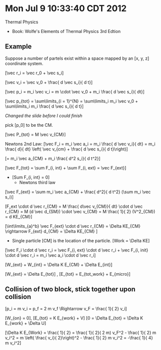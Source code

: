 # Mon Jul  9 10:33:40 CDT 2012

Thermal Physics

* Book: Wolfe's Elements of Thermal Physics 3rd Edtion


## Example
Suppose a number of partels exist within a space mapped
by an \[x, y, z\] coordinate system.

\[\vec r_i = \vec r_0 + \vec s_i\]

\[\vec v_i = \vec v_0 + \frac{ d \vec s_i}{ d t}\]

\[\vec p_i = m_i \vec v_i = m \cdot \vec v_0 + m_i \frac{ d \vec s_i}{ dt}\]

\[\vec p_{tot} = \sum\limits_{i = 1}^{N} = \sum\limits_i m_i \vec v_0 + \sum\limits_i m_i \frac{ d \vec s_i}{ d t}\]


*Changed the slide before I could finish*

pick \[p_0\] to be the CM.

\[\vec P_{tot} = M \vec v_{CM}\]

Newtons 2nd Law:
\[\vec F_i = m_i \vec a_i = m_i \frac{ d \vec v_i}{ dt} = m_i \frac{ d}{ dt} \left( \vec v_{cm} + \frac{ d \vec s_i}{ d t}\right)\]

\[= m_i \vec a_{CM} + m_i \frac{ d^2 s_i}{ d t^2}\]

\[\vec F_{tot} = \sum F_{i, int} + \sum F_{i, ext} = \vec F_{ext}\]
  * \[Sum F_{i, int} = 0\]
      * Newtons third law

\[\vec F_{ext} = \sum m_i \vec a_{CM} + \frac{ d^2}{ d t^2} (\sum m_i \vec s_i)\]



\[F_ext \cdot d \vec r_{CM} = M \frac{ d\vec v_{CM}}{ dt} \cdot d \vec r_{CM} = M (d \vec d_{SM}) \cdot \vec v_{CM} = M \frac{ 1}{ 2} (V^2_{CM}) = d KE_{CM}\]

\[\int\limits_{a}^b} \vec F_{ext} \cdot d \vec r_{CM} = \Delta KE_{CM} \rightarrow F_{ext} d_{CM} = \Delta KE_{CM} \]

  * Single particle  \[CM\] is the location of the particle.  \[Work = \Delta KE\]


\[\vec F_i \cdot d \vec r_i = \vec F_{i, ext} \cdot d \vec r_i + \vec F_{i, init} \cdot d \vec r_i = m_i \vec a_i \cdot d \vec r_i\]

\[W_{ext} + W_{int} = \Delta K E_{CM} + \Delta E_{int}\]


\[W_{ext} = \Delta E_{tot}\] , \[E_{tot} = E_{tot_work} + E_{micro}\]


## Collision of two block, stick together upon collision
\[p_i = m v_i = p_f = 2 m v_f \Rightarrow v_F = \frac{ 1}{ 2} v_i\]

\[W_{on} = 0\], \[E_{tot} = K E_{work} + V\]
\[0 = \Delta E_{tot} = \Delta K E_{work} + \Delta U\]

\[\Delta K E_{Work} = \frac{ 1}{ 2} = \frac{ 1}{ 2}( 2 m) v_F^2 - \frac{ 1}{ 2} m v_i^2 = m \left( \frac{ v_i}{ 2}\right)^2 - \frac{ 1}{ 2} m v_i^2 = -\frac{ 1}{ 4} m v_i^2\]
